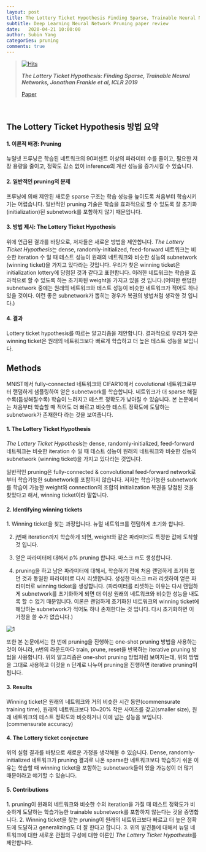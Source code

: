 ```yaml
---
layout: post
title: The Lottery Ticket Hypothesis Finding Sparse, Trainable Neural Networks 논문 리뷰
subtitle: Deep Learning Neural Network Pruning paper review
date:   2020-04-21 10:00:00
author: Subin Yang
categories: pruning
comments: true
---
```






> [![Hits](https://hits.seeyoufarm.com/api/count/incr/badge.svg?url=https%3A%2F%2Fysbsb.github.io%2Fpruning%2F2020%2F04%2F21%2FLottery-ticket-hypothesis.html&count_bg=%2379C83D&title_bg=%23555555&icon=&icon_color=%23E7E7E7&title=hits&edge_flat=false)](https://hits.seeyoufarm.com)
>
> <strong><em>The Lottery Ticket Hypothesis: Finding Sparse, Trainable Neural Networks, Jonathan Frankle et al, ICLR 2019</em></strong>
>
> [Paper](https://arxiv.org/pdf/1803.03635.pdf)



<br>

<h2>The Lottery Ticket Hypothesis 방법 요약</h2>
<h4>1. 이론적 배경: Pruning</h4>
뉴럴넷 프루닝은 학습된 네트워크의 90퍼센트 이상의 파라미터 수를 줄이고, 필요한 저장 용량을 줄이고, 정확도 감소 없이 inference의 계산 성능을 증가시킬 수 있습니다.

<h4>2. 일반적인 pruning의 문제</h4>
프루닝에 의해 제안된 새로운 sparse 구조는 학습 성능을 높이도록 처음부터 학습시키기는 어렵습니다. 일반적인 pruning 기술은 학습을 효과적으로 할 수 있도록 잘 초기화(initialization)된 subnetwork를 포함하지 않기 때문입니다.

<h4>3. 방법 제시: The Lottery Ticket Hypothesis</h4>
위에 언급된 결과를 바탕으로, 저자들은 새로운 방법을 제안합니다. <em>The Lottery Ticket Hypothesis</em>는 dense, randomly-initialized, feed-forward 네트워크는 비슷한 iteration 수 일 때 테스트 성능이 원래의 네트워크와 비슷한 성능의 subnetwork (winning ticket)을 가지고 있다라는 것입니다. 우리가 찾은 winning ticket은 initialization lottery에 당첨된 것과 같다고 표현합니다. 이러한 네트워크는 학습을 효과적으로 할 수 있도록 하는 초기화된  weight을 가지고 있을 것 입니다.(어떠한 랜덤한 subnetwork 중에는 원래의 네트워크와 테스트 성능이 비슷한 네트워크가 적어도 하나 있을 것이다. 이런 좋은 subnetwork가 뽑히는 경우가 복권의 방법처럼 생각한 것 입니다.)  

<h4>4. 결과</h4>
Lottery ticket hypothesis를 따르는 알고리즘을 제안합니다. 결과적으로 우리가 찾은 winning ticket은 원래의 네트워크보다 빠르게 학습하고 더 높은 테스트 성능을 보입니다.



<br>



<h2>Methods</h2>

MNIST에서 fully-connected 네트워크와 CIFAR10에서 covolutional 네트워크로부터 랜덤하게 샘플링하여 얻은 subnetwork를 학습합니다. 네트워크가 더 sparse 해질수록(듬성해질수록) 학습이 느려지고 테스트 정확도가 낮아질 수 있습니다. 본 논문에서는 처음부터 학습할 때 적어도 더 빠르고 비슷한 테스트 정확도에 도달하는 subnetwork가 존재한다 라는 것을 보여줍니다.



<h4>1. The Lottery Ticket Hypothesis</h4>
<em>The Lottery Ticket Hypothesis</em>는 dense, randomly-initialized, feed-forward 네트워크는 비슷한 iteration 수 일 때 테스트 성능이 원래의 네트워크와 비슷한 성능의 subnetwork (winning ticket)을 가지고 있다라는 것입니다. 



일반적인 pruning은 fully-connected & convolutional feed-forward network로 부터 학습가능한 subnetwork를 포함하지 않습니다. 저자는 학습가능한 subnetwork를 학습이 가능한 weight와 connection의 조합의 initialization 복권을 당첨된 것을 찾았다고 해서, winning ticket이라 말합니다.



<h4>2. Identifying winning tickets</h4>
1. Winning ticket을 찾는 과정입니다. 뉴럴 네트워크를 랜덤하게 초기화 합니다.

2. j번째 iteration까지 학습하게 되면, weight와 같은 파라미터도 특정한 값에 도착할 것 입니다.

3. 얻은 파라미터에 대해서 p% pruning 합니다. 마스크 m도 생성합니다.

4. pruning을 하고 남은 파라미터에 대해서, 학습하기 전에 처음 랜덤하게 초기화 했던 것과 동일한 파라미터로 다시 리셋합니다. 생성한 마스크 m과 리셋하여 얻은 파라미터로 winning ticket을 생성합니다. (파라미터를 리셋하는 이유는 다시 랜덤하게 subnetwork를 초기화하게 되면 더 이상 원래의 네트워크와 비슷한 성능을 내도록 할 수 없기 때문입니다. 이론은 랜덤하게 초기화된 네트워크의 winning ticket에 해당하는 subnetwork가 적어도 하나 존재한다는 것 입니다. 다시 초기화하면 이 가정을 쓸 수가 없습니다.)



![1](https://user-images.githubusercontent.com/37301677/79829353-cbe4c500-83dd-11ea-8219-46b858841ecd.png)

또한 본 논문에서는 한 번에 pruning을 진행하는 one-shot pruning 방법을 사용하는 것이 아니라, n번의 라운드마다 train, prune, reset을 반복하는 iterative pruning 방법을 사용합니다. 위의 알고리즘은 one-shot pruning 방법처럼 보여지는데, 위의 방법을 그대로 사용하고 이것을 n 단계로 나누어 pruning을 진행하면 iterative pruning이 됩니다.





<h4>3. Results</h4>


Winning ticket은 원래의 네트워크와 거의 비슷한 시간 동안(commensurate training time), 원래의 네트워크보다 10~20% 작은 사이즈를 갖고(smaller size), 원래 네트워크의 테스트 정확도와 비슷하거나 이에 넘는 성능을 보입니다.(commensurate accuracy)





<h4>4. The Lottery ticket conjecture</h4>


위의 실험 결과를 바탕으로 새로운 가정을 생각해볼 수 있습니다. Dense, randomly-initialized 네트워크가 pruning 결과로 나온 sparse한 네트워크보다 학습하기 쉬운 이유는 학습할 때 winning ticket을 포함하는 subnetwork들이 있을 가능성이 더 많기 때문이라고 얘기할 수 있습니다.



<h4>5. Contributions</h4>
1. pruning이 원래의 네트워크와 비슷한 수의 iteration을 가질 때 테스트 정확도가 비슷하게 도달하는 학습가능한 trainable subnetwork를 포함하지 않는다는 것을 증명합니다.
2. Winning ticket을 찾는 pruning이 원래의 네트워크보다 빠르고 더 높은 정확도에 도달하고 generalizing도 더 잘 한다고 합니다.
3. 위의 발견들에 대해서 뉴럴 네트워크에 대한 새로운 관점의 구성에 대한 이론인 <em>The Lottery Ticket Hypothesis</em>를 제안합니다.



<br>







